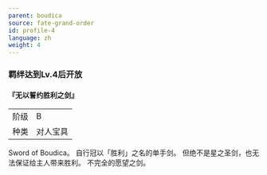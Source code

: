 ```yaml
---
parent: boudica
source: fate-grand-order
id: profile-4
language: zh
weight: 4
---
```


### 羁绊达到Lv.4后开放

#### 『无以誓约胜利之剑』

<table>
  <tr><td>阶级</td><td>B</td></tr>
  <tr><td>种类</td><td>对人宝具</td></tr>
</table>

Sword of Boudica。
自行冠以「胜利」之名的单手剑。
但绝不是星之圣剑，也无法保证给主人带来胜利。
不完全的愿望之剑。

